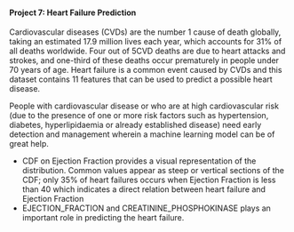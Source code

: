 
#### Project 7: Heart Failure Prediction

Cardiovascular diseases (CVDs) are the number 1 cause of death globally, taking an estimated 17.9 million lives each year, which accounts for 31% of all deaths worldwide. Four out of 5CVD deaths are due to heart attacks and strokes, and one-third of these deaths occur prematurely in people under 70 years of age. Heart failure is a common event caused by CVDs and this dataset contains 11 features that can be used to predict a possible heart disease.

People with cardiovascular disease or who are at high cardiovascular risk (due to the presence of one or more risk factors such as hypertension, diabetes, hyperlipidaemia or already established disease) need early detection and management wherein a machine learning model can be of great help.

* CDF on Ejection Fraction provides a visual representation of the distribution. Common values appear as steep or vertical sections of the CDF; only 35% of heart failures occurs when Ejection Fraction is less than 40 which indicates a direct relation between heart failure and Ejection Fraction 
* EJECTION_FRACTION and CREATININE_PHOSPHOKINASE plays an important role in predicting the heart failure.
